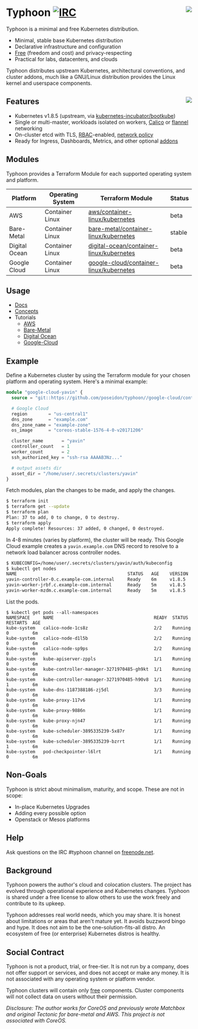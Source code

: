 # Typhoon [![IRC](https://img.shields.io/badge/freenode-%23typhoon-0099ef.svg)]() <img align="right" src="https://storage.googleapis.com/poseidon/typhoon-logo.png">

Typhoon is a minimal and free Kubernetes distribution.

* Minimal, stable base Kubernetes distribution
* Declarative infrastructure and configuration
* [Free](#social-contract) (freedom and cost) and privacy-respecting
* Practical for labs, datacenters, and clouds

Typhoon distributes upstream Kubernetes, architectural conventions, and cluster addons, much like a GNU/Linux distribution provides the Linux kernel and userspace components.

## Features <a href="https://www.cncf.io/certification/software-conformance/"><img align="right" src="https://storage.googleapis.com/poseidon/certified-kubernetes.png"></a>

* Kubernetes v1.8.5 (upstream, via [kubernetes-incubator/bootkube](https://github.com/kubernetes-incubator/bootkube))
* Single or multi-master, workloads isolated on workers, [Calico](https://www.projectcalico.org/) or [flannel](https://github.com/coreos/flannel) networking
* On-cluster etcd with TLS, [RBAC](https://kubernetes.io/docs/admin/authorization/rbac/)-enabled, [network policy](https://kubernetes.io/docs/concepts/services-networking/network-policies/)
* Ready for Ingress, Dashboards, Metrics, and other optional [addons](https://typhoon.psdn.io/addons/overview/)

## Modules

Typhoon provides a Terraform Module for each supported operating system and platform.

| Platform      | Operating System | Terraform Module | Status |
|---------------|------------------|------------------|--------|
| AWS           | Container Linux  | [aws/container-linux/kubernetes](aws/container-linux/kubernetes) | beta |
| Bare-Metal    | Container Linux  | [bare-metal/container-linux/kubernetes](bare-metal/container-linux/kubernetes) | stable |
| Digital Ocean | Container Linux  | [digital-ocean/container-linux/kubernetes](digital-ocean/container-linux/kubernetes) | beta |
| Google Cloud  | Container Linux  | [google-cloud/container-linux/kubernetes](google-cloud/container-linux/kubernetes) | beta |

## Usage

* [Docs](https://typhoon.psdn.io)
* [Concepts](https://typhoon.psdn.io/concepts/)
* Tutorials
  * [AWS](https://typhoon.psdn.io/aws/)
  * [Bare-Metal](https://typhoon.psdn.io/bare-metal/)
  * [Digital Ocean](https://typhoon.psdn.io/digital-ocean/)
  * [Google-Cloud](https://typhoon.psdn.io/google-cloud/)

## Example

Define a Kubernetes cluster by using the Terraform module for your chosen platform and operating system. Here's a minimal example:

```tf
module "google-cloud-yavin" {
  source = "git::https://github.com/poseidon/typhoon//google-cloud/container-linux/kubernetes"

  # Google Cloud
  region        = "us-central1"
  dns_zone      = "example.com"
  dns_zone_name = "example-zone"
  os_image      = "coreos-stable-1576-4-0-v20171206"

  cluster_name       = "yavin"
  controller_count   = 1
  worker_count       = 2
  ssh_authorized_key = "ssh-rsa AAAAB3Nz..."

  # output assets dir
  asset_dir = "/home/user/.secrets/clusters/yavin"
}
```

Fetch modules, plan the changes to be made, and apply the changes.

```sh
$ terraform init
$ terraform get --update
$ terraform plan
Plan: 37 to add, 0 to change, 0 to destroy.
$ terraform apply
Apply complete! Resources: 37 added, 0 changed, 0 destroyed.
```

In 4-8 minutes (varies by platform), the cluster will be ready. This Google Cloud example creates a `yavin.example.com` DNS record to resolve to a network load balancer across controller nodes.

```sh
$ KUBECONFIG=/home/user/.secrets/clusters/yavin/auth/kubeconfig
$ kubectl get nodes
NAME                                          STATUS   AGE    VERSION
yavin-controller-0.c.example-com.internal     Ready    6m     v1.8.5
yavin-worker-jrbf.c.example-com.internal      Ready    5m     v1.8.5
yavin-worker-mzdm.c.example-com.internal      Ready    5m     v1.8.5
```

List the pods.

```
$ kubectl get pods --all-namespaces
NAMESPACE     NAME                                      READY  STATUS    RESTARTS  AGE
kube-system   calico-node-1cs8z                         2/2    Running   0         6m
kube-system   calico-node-d1l5b                         2/2    Running   0         6m
kube-system   calico-node-sp9ps                         2/2    Running   0         6m
kube-system   kube-apiserver-zppls                      1/1    Running   0         6m
kube-system   kube-controller-manager-3271970485-gh9kt  1/1    Running   0         6m
kube-system   kube-controller-manager-3271970485-h90v8  1/1    Running   1         6m
kube-system   kube-dns-1187388186-zj5dl                 3/3    Running   0         6m
kube-system   kube-proxy-117v6                          1/1    Running   0         6m
kube-system   kube-proxy-9886n                          1/1    Running   0         6m
kube-system   kube-proxy-njn47                          1/1    Running   0         6m
kube-system   kube-scheduler-3895335239-5x87r           1/1    Running   0         6m
kube-system   kube-scheduler-3895335239-bzrrt           1/1    Running   1         6m
kube-system   pod-checkpointer-l6lrt                    1/1    Running   0         6m
```

## Non-Goals

Typhoon is strict about minimalism, maturity, and scope. These are not in scope:

* In-place Kubernetes Upgrades
* Adding every possible option
* Openstack or Mesos platforms

## Help

Ask questions on the IRC #typhoon channel on [freenode.net](http://freenode.net/).

## Background

Typhoon powers the author's cloud and colocation clusters. The project has evolved through operational experience and Kubernetes changes. Typhoon is shared under a free license to allow others to use the work freely and contribute to its upkeep.

Typhoon addresses real world needs, which you may share. It is honest about limitations or areas that aren't mature yet. It avoids buzzword bingo and hype. It does not aim to be the one-solution-fits-all distro. An ecosystem of free (or enterprise) Kubernetes distros is healthy.

## Social Contract

Typhoon is not a product, trial, or free-tier. It is not run by a company, does not offer support or services, and does not accept or make any money. It is not associated with any operating system or platform vendor.

Typhoon clusters will contain only [free](https://www.debian.org/intro/free) components. Cluster components will not collect data on users without their permission.

*Disclosure: The author works for CoreOS and previously wrote Matchbox and original Tectonic for bare-metal and AWS. This project is not associated with CoreOS.*
